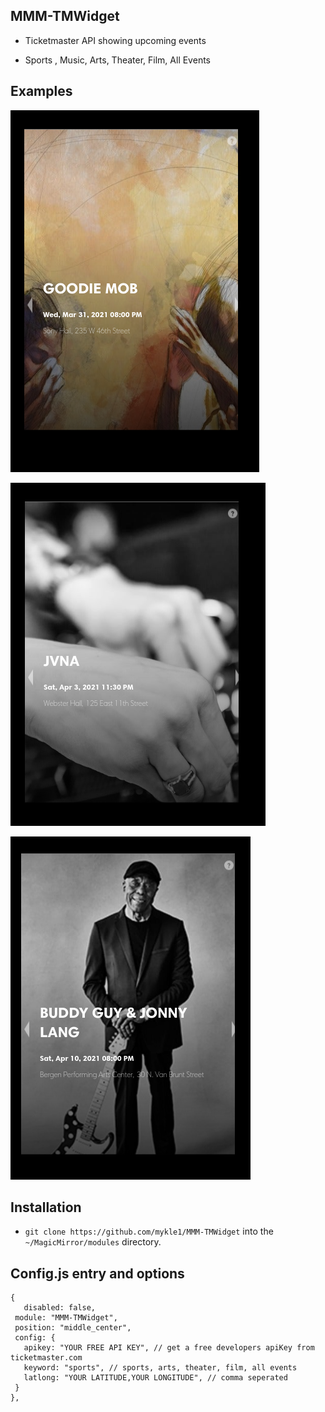 ## MMM-TMWidget

* Ticketmaster API showing upcoming events

* Sports , Music, Arts, Theater, Film, All Events

## Examples

![](images/1.png)

![](images/2.png)

![](images/3.png)

## Installation

* `git clone https://github.com/mykle1/MMM-TMWidget` into the `~/MagicMirror/modules` directory.

## Config.js entry and options

```
{
   disabled: false,
 module: "MMM-TMWidget",
 position: "middle_center",
 config: {
   apikey: "YOUR FREE API KEY", // get a free developers apiKey from ticketmaster.com
   keyword: "sports", // sports, arts, theater, film, all events
   latlong: "YOUR LATITUDE,YOUR LONGITUDE", // comma seperated
 }
},
```
